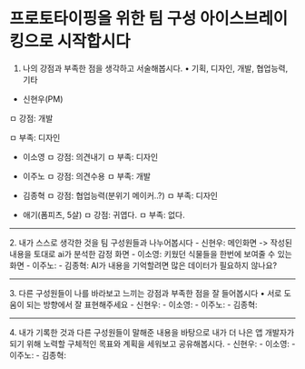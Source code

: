 # 프로토타이핑을 위한 팀 구성 아이스브레이킹으로 시작합시다

1. 나의 강점과 부족한 점을 생각하고 서술해봅시다.
• 기획, 디자인, 개발, 협업능력, 기타
- 신현우(PM)
   
ㅁ 강점: 개발 

ㅁ 부족: 디자인

- 이소영
ㅁ 강점: 의견내기
ㅁ 부족: 디자인
 
- 이주노
ㅁ 강점: 의견수용
ㅁ 부족: 개발
 
- 김종혁
ㅁ 강점: 협업능력(분위기 메이커..?)
ㅁ 부족: 디자인

- 애기(폼피츠, 5살) 
ㅁ 강점: 귀엽다.
ㅁ 부족: 없다.
 <hr>
2. 내가 스스로 생각한 것을 팀 구성원들과 나누어봅시다
- 신현우: 메인화면 -> 작성된 내용을 토대로 ai가 분석한 감정 화면
- 이소영: 키웠던 식물들을 한번에 보여줄 수 있는 화면
- 이주노: 
- 김종혁: AI가 내용을 기억할려면 많은 데이터가 필요하지 않나요?
<hr>
3. 다른 구성원들이 나를 바라보고 느끼는 강점과 부족한 점을 잘 들어봅시다
• 서로 도움이 되는 방향에서 잘 표현해주세요
- 신현우: 
- 이소영: 
- 이주노: 
- 김종혁: 
<hr>
4. 내가 기록한 것과 다른 구성원들이 말해준 내용을 바탕으로 내가 더 나은 앱 개발자가 되기 위해 노력할 구체적인 목표와 계획을 세워보고 공유해봅시다.
- 신현우: 
- 이소영: 
- 이주노: 
- 김종혁: 

